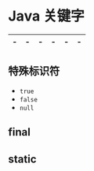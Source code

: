 # Java 关键字

| -   | -   | -   | -   | -   | -   |
| --- | --- | --- | --- | --- | --- |

## 特殊标识符

* `true`
* `false`
* `null`

## final

## static
